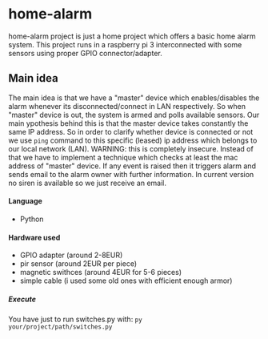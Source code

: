 # home-alarm
home-alarm project is just a home project which offers a basic home alarm system. This project runs in a raspberry pi 3 interconnected with some sensors using proper GPIO connector/adapter. 
## Main idea
The main idea is that we have a "master" device which enables/disables the alarm whenever its disconnected/connect in LAN respectively. So when "master" device is out, the system is armed and polls available sensors. Our main ypothesis behind this is that the master device takes constantly the same IP address. So in order to clarify whether device is connected or not we use <code>ping</code> command to this specific (leased) ip address which belongs to our local network (LAN). WARNING: this is completely insecure. Instead of that we have to implement a technique which checks at least the mac address of "master" device.
If any event is raised then it triggers alarm and sends email to the alarm owner with further information. In current version no siren is available so we just receive an email.

#### Language
* Python

#### Hardware used
* GPIO adapter (around 2-8EUR)
* pir sensor (around 2EUR per piece)
* magnetic swithces (around 4EUR for 5-6 pieces)
* simple cable (i used some old ones with efficient enough armor)

##### Execute
You have just to run switches.py with:
<code>py your/project/path/switches.py</code>
